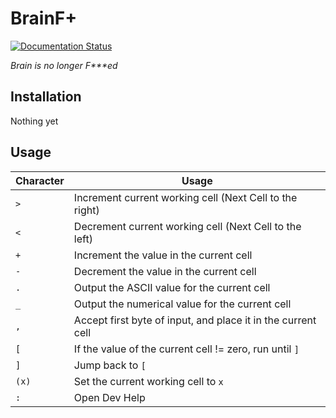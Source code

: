 # BrainF+
[![Documentation Status](https://readthedocs.org/projects/bfp/badge/?version=latest)](https://bfp.readthedocs.io/en/latest/?badge=latest)

_Brain is no longer F***ed_
## Installation
Nothing yet
## Usage
| Character      | Usage |
| ----------- | ----------- |
|`>`|Increment current working cell (Next Cell to the right)|
|`<`|Decrement current working cell (Next Cell to the left)|
|`+`|Increment the value in the current cell|
|`-`|Decrement the value in the current cell|
|`.`|Output the ASCII value for the current cell|
|`_`|Output the numerical value for the current cell|
|`,`|Accept first byte of input, and place it in the current cell|
|`[`|If the value of the current cell != zero, run until `]`|
|`]`|Jump back to `[`|
|`(x)`|Set the current working cell to `x`|
|`:`|Open Dev Help|
